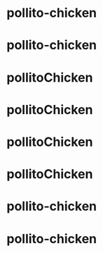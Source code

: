 # pollito-chicken
# pollito-chicken
# pollitoChicken
# pollitoChicken
# pollitoChicken
# pollitoChicken
# pollito-chicken
# pollito-chicken
